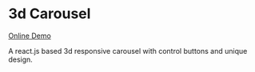 # 3d Carousel

[Online Demo](https://jayraj-r.github.io/Carousel/)

A react.js based 3d responsive carousel with control buttons and unique design.
